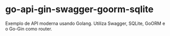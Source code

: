 # go-api-gin-swagger-goorm-sqlite
Exemplo de API moderna usando Golang. Utiliza Swagger, SQLite, GoORM e o Go-Gin como router.
